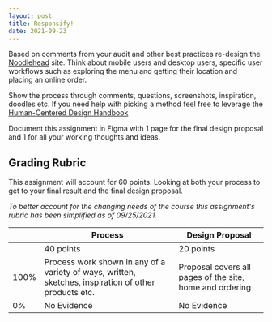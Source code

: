 ```yaml
---
layout: post
title: Responsify!
date: 2021-09-23
---
```


Based on comments from your audit and other best practices re-design the [Noodlehead](http://noodleheadpgh.com) site. Think about mobile users and desktop users, specific user workflows such as exploring the menu and getting their location and placing an online order.

Show the process through comments, questions, screenshots, inspiration, doodles etc. If you need help with picking a method feel free to leverage the [Human-Centered Design Handbook](https://www.designkit.org/methods)

Document this assignment in Figma with 1 page for the final design proposal and 1 for all your working thoughts and ideas.

## Grading Rubric

This assignment will account for 60 points. Looking at both your process to get to your final result and the final design proposal.

*To better account for the changing needs of the course this assignment's rubric has been simplified as of 09/25/2021.*

| | Process | Design Proposal |
| --- | ----------- | ---- |
| | 40 points | 20 points |
| 100% | Process work shown in any of a variety of ways, written, sketches, inspiration of other products etc. | Proposal covers all pages of the site, home and ordering |
| 0% | No Evidence | No Evidence |